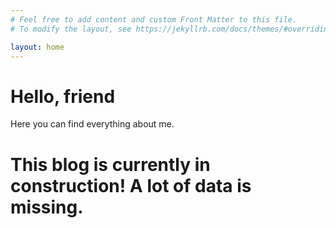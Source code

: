 ```yaml
---
# Feel free to add content and custom Front Matter to this file.
# To modify the layout, see https://jekyllrb.com/docs/themes/#overriding-theme-defaults

layout: home
---
```


# Hello, friend
Here you can find everything about me.






# This blog is currently in construction! A lot of data is missing.



